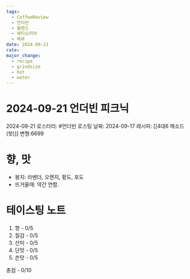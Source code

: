 ```yaml
---
tags:
  - CoffeeReview
  - 언더빈
  - 블랜드
  - 에티오피아
  - 페루
date: 2024-09-21
rate: 
major_change:
  - recipe
  - grindsize
  - hot
  - water
---
```

# 2024-09-21 언더빈 피크닉
2024-09-21
로스터리: #언더빈
로스팅 날짜: 2024-09-17
레시피: [[4대6 메소드 (핫)]] 변형:6699
# 향, 맛
- 봉지: 라벤더, 오렌지, 황도, 포도
- 뜨거울때: 약간 연함. 
# 테이스팅 노트
1. 향 - 0/5
2. 질감 - 0/5
3. 산미 - 0/5
4. 단맛 - 0/5
5. 쓴맛 - 0/5

총점 - 0/10